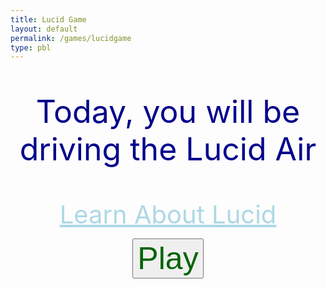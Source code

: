```yaml
---
title: Lucid Game
layout: default 
permalink: /games/lucidgame
type: pbl
---
```


<p style="text-align: center; font-size: 50px; color: darkblue;">Today, you will be driving the Lucid Air</p>
<div style="text-align:center;">
  <a style="font-size: 40px; color: lightblue; display:inline-block; width:100%;" href="{{site.baseurl}}/lucidinfo">Learn About Lucid</a>
</div>

<div style="text-align:center;">

<button style="text-align: center; font-size: 50px; color: darkgreen;" id="playButton">Play</button>

<div id="gridContainer" style="display: none;">
  <div class="grid-cell"></div>
  <div class="grid-cell"></div>
  <div style="color: white;" class="grid-cell">Park Here</div>
  <div class="grid-cell"></div>
  <div class="grid-cell"></div>
  <div class="grid-cell"></div>
  <div class="grid-cell"></div>
  <div class="grid-cell"></div>
  <div class="grid-cell"></div>
</div>
<img id="draggableImage" src="lucidcar.webp" draggable="true" style="display: none;">

<style>
  #gridContainer {
    display: grid;
    grid-template-columns: repeat(3, 1fr);
    grid-template-rows: repeat(3, 1fr);
    width: 666px;
    height: 666px;
    background-color: black;
    margin: 0 auto;
  }

  .grid-cell {
    border: 1px solid white;
    width: 222px;
    height: 222px;
  }

  #draggableImage {
    width: 200px;
    height: 200px;
    margin: 0 auto;
  }
</style>

<script>
  const playButton = document.getElementById("playButton");
  const gridContainer = document.getElementById("gridContainer");
  const draggableImage = document.getElementById("draggableImage");

  playButton.addEventListener("click", function() {
    gridContainer.style.display = "grid";
    draggableImage.style.display = "block";
  });

  draggableImage.addEventListener("dragstart", function(event) {
    event.dataTransfer.setData("text/plain", event.target.id);
  });

  gridContainer.addEventListener("dragover", function(event) {
    event.preventDefault();
  });

  gridContainer.addEventListener("drop", function(event) {
    event.preventDefault();
    const data = event.dataTransfer.getData("text/plain");
    const element = document.getElementById(data);
    event.target.appendChild(element);
  });
</script>

</div>